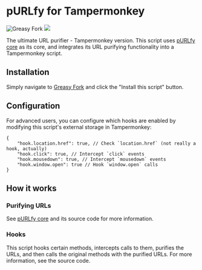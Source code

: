 # pURLfy for Tampermonkey

![Greasy Fork](https://img.shields.io/greasyfork/dt/492480) [![](https://img.shields.io/badge/Crazy%20Thur.-V%20me%2050-red?logo=kfc)](https://greasyfork.org/rails/active_storage/blobs/redirect/eyJfcmFpbHMiOnsibWVzc2FnZSI6IkJBaHBBaWZvIiwiZXhwIjpudWxsLCJwdXIiOiJibG9iX2lkIn19--10e04ed7ed56ae18d22cec6d675b34fd579cecab/wechat.jpeg?locale=zh-CN)

The ultimate URL purifier - Tampermonkey version. This script uses [pURLfy core](https://github.com/PRO-2684/pURLfy) as its core, and integrates its URL purifying functionality into a Tampermonkey script.

## Installation

Simply navigate to [Greasy Fork](https://greasyfork.org/scripts/492480) and click the "Install this script" button.

## Configuration

For advanced users, you can configure which hooks are enabled by modifying this script's external storage in Tampermonkey:

```jsonc
{
    "hook.location.href": true, // Check `location.href` (not really a hook, actually)
    "hook.click": true, // Intercept `click` events
    "hook.mousedown": true, // Intercept `mousedown` events
    "hook.window.open": true // Hook `window.open` calls
}
```

## How it works

### Purifying URLs

See [pURLfy core](https://github.com/PRO-2684/pURLfy) and its source code for more information.

### Hooks

This script hooks certain methods, intercepts calls to them, purifies the URLs, and then calls the original methods with the purified URLs. For more information, see the source code.

